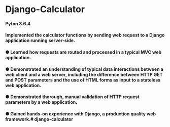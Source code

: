 # Django-Calculator

#### Pyton 3.6.4

#### Implemented the calculator functions by sending web request to a Django application running server-side. 

#### ● Learned how requests are routed and processed in a typical MVC web application.

#### ● Demonstrated an understanding of typical data interactions between a web client and a web server, including the difference between HTTP GET and POST parameters and the use of HTML forms as input to a stateless web application.

#### ● Demonstrated thorough, manual validation of HTTP request parameters by a web application.

#### ● Gained hands-on experience with Django, a production quality web framework.# django-calculator
